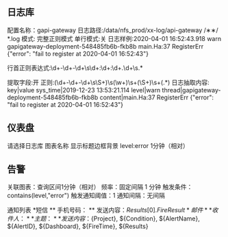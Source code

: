 ## 日志库
配置名称：gapi-gateway
日志路径:/data/nfs_prod/xx-log/api-gateway /∗∗/ *.log
模式: 完整正则模式
单行模式:关
日志样例:2020-04-01 16:52:43.918 warn    gapigateway-deployment-548485fb6b-fkb8b    main.Ha:37     RegisterErr  {"error": "fail to register at 2020-04-01 16:52:43"}

行首正则表达式:\d+-\d+-\d+\s\d+:\d+:\d+\.\d+\s.*

提取字段:开
正则:(\d+-\d+-\d+\s\S+)\s(\w+)\s+(\S+)\s+(.*)
日志抽取内容: key|value
sys_time|2019-12-23 13:53:21.114
level|warn
thread|gapigateway-deployment-548485fb6b-fkb8b
content|main.Ha:37     RegisterErr  {"error": "fail to register at 2020-04-01 16:52:43"}


## 仪表盘
请选择日志库
图表名称
显示标题边框背景
level:error
1分钟（相对）

## 告警
关联图表：查询区间1分钟（相对）
频率：固定间隔 1 分钟
触发条件：contains(level,"error")
触发通知阈值：1
通知间隔：无间隔

通知列表
 *短信
  ** 手机号码：
  ** 发送内容：${Results[0].FireResult}
 *邮件
  ** 收件人：
  ** 主题：
  ** 发送内容：${Project}, ${Condition}, ${AlertName}, ${AlertID}, ${Dashboard}, ${FireTime}, ${Results}


